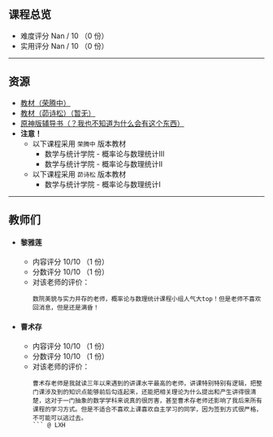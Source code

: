 ## 课程总览  
- 难度评分 Nan / 10 （0 份）  
- 实用评分 Nan / 10 （0 份）  

---

## 资源  
- [教材（荣腾中）](https://file.uhsea.com/2403/7f5e3ff4e5cdf77ac1e64bd4a63d6e72ED.pdf)  
- [教材（茆诗松）（暂无）]()
- [原神版辅导书（？我也不知道为什么会有这个东西）](https://file.uhsea.com/2403/9c044ec45fdee25c3d8c84c526f6d0f7Z0.pdf)
- **注意！**  
    - 以下课程采用 `荣腾中` 版本教材  
        - 数学与统计学院 - 概率论与数理统计Ⅲ  
        - 数学与统计学院 - 概率论与数理统计Ⅱ  
    - 以下课程采用 `茆诗松` 版本教材  
        - 数学与统计学院 - 概率论与数理统计Ⅰ  

---

## 教师们  
- #### 黎雅莲  
    - 内容评分 10/10 （1 份）  
    - 分数评分 10/10 （1 份）  
    - 对该老师的评价：  
        ```
        数院美貌与实力并存的老师，概率论与数理统计课程小组人气大top！但是老师不喜欢回消息，但是还是满昏！
        ```  
- #### 曹术存  
    - 内容评分 10/10 （1 份）  
    - 分数评分 10/10 （1 份）  
    - 对该老师的评价：  
        ```
        曹术存老师是我就读三年以来遇到的讲课水平最高的老师，讲课特别特别有逻辑，把整门课涉及到的知识点能够前后勾连起来，还能把相关理论为什么提出和产生讲得很清楚，这对于一门抽象的数学学科来说真的很厉害，甚至曹术存老师还影响了我后来所有课程的学习方式。但是不适合不喜欢上课喜欢自主学习的同学，因为签到方式很严格，不可能可以逃过去。
        ``` @ LXH  
